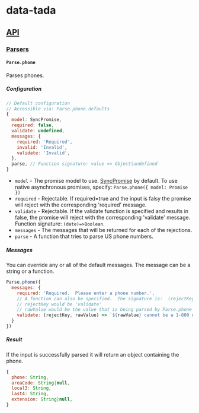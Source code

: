 # data-tada

## [API](api.md)

### [Parsers](api.parse.md)

#### `Parse.phone`

Parses phones.

##### Configuration
```js
// Default configuration
// Accessible via: Parse.phone.defaults
{
  model: SyncPromise,
  required: false,
  validate: undefined,
  messages: {
    required: 'Required',
    invalid: 'Invalid',
    validate: 'Invalid',
  },
  parse, // Function signature: value => Object|undefined
}
```

- `model` - The promise model to use.  [SyncPromise](api.sync-promise.md) by default.  To use native asynchronous promises, specify: `Parse.phone({ model: Promise })`
- `required` - Rejectable.  If required=true and the input is falsy the promise will reject with the corresponding 'required' message.
- `validate` - Rejectable.  If the validate function is specified and results in false, the promise will reject with the corresponding 'validate' message.  Function signature: `(date)=>Boolean`.
- `messages` - The messages that will be returned for each of the rejections.
- `parse` - A function that tries to parse US phone numbers.

##### Messages
You can override any or all of the default messages.  The message can be a string or a function.
```js
Parse.phone({
  messages: {
    required: 'Required.  Please enter a phone number.',
    // A function can also be specified.  The signature is:  (rejectKey, rawValue) => Any
    // rejectKey would be 'validate'
    // rawValue would be the value that is being parsed by Parse.phone
    validate: (rejectKey, rawValue) => `${rawValue} cannot be a 1-800 number.`
  }
})
```

##### Result
If the input is successfully parsed it will return an object containing the phone.
```js
{
  phone: String,
  areaCode: String|null,
  local3: String,
  last4: String,
  extension: String|null,
}
```
